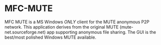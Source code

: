 # MFC-MUTE
MFC MUTE is a MS Windows *ONLY* client for the MUTE anonymous P2P network. This application derives from the original MUTE (mute-net.sourceforge.net) app supporting anonymous file sharing. The GUI is the best/most polished Windows MUTE available.
